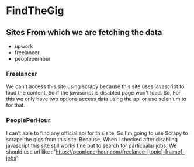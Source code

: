# FindTheGig

## Sites From which we are fetching the data
 * upwork
 * freelancer
 * peopleperhour
 
### Freelancer
We can't access this site using scrapy because this site uses javascript to
load the content, So if the javascript is disabled page won't load.
So, For this we only have two options access data using the api or use 
selenium to for that.

### PeoplePerHour
I can't able to find any official api for this site, So I'm going to use
Scrapy to scrape the gigs from this site. Because, When I checked after 
disabling javascript this site still works fine but to search for particualar 
jobs, We should use url like :
                'https://peopleperhour.com/freelance-[topic]-[name]-jobs'
